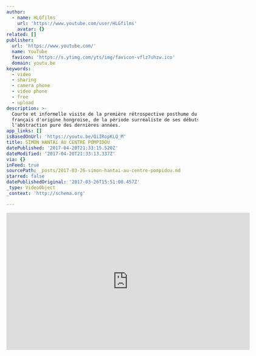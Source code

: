 ```yaml
---
author:
  - name: HLGfilms
    url: 'https://www.youtube.com/user/HLGfilms'
    avatar: {}
related: []
publisher:
  url: 'https://www.youtube.com/'
  name: YouTube
  favicon: 'https://s.ytimg.com/yts/img/favicon-vflz7uhzw.ico'
  domain: youtu.be
keywords:
  - video
  - sharing
  - camera phone
  - video phone
  - free
  - upload
description: >-
  Courte et informelle visite de la première rétrospective posthume du peintre
  français d'origine hongroise, de la période surréaliste de ses débuts à
  l'abstraction pure des dernières années.
app_links: []
isBasedOnUrl: 'https://youtu.be/QiIRopKLQ_M'
title: SIMON HANTAï AU CENTRE POMPIDOU
datePublished: '2017-04-20T21:33:15.520Z'
dateModified: '2017-04-20T21:33:13.337Z'
via: {}
inFeed: true
sourcePath: _posts/2017-03-26-simon-hantai-au-centre-pompidou.md
starred: false
datePublishedOriginal: '2017-03-26T15:51:00.457Z'
_type: VideoObject
_context: 'http://schema.org'

---
```

<iframe src="https://cdn.embedly.com/widgets/media.html?src=https%3A%2F%2Fwww.youtube.com%2Fembed%2FQiIRopKLQ_M%3Ffeature%3Doembed&amp;url=http%3A%2F%2Fwww.youtube.com%2Fwatch%3Fv%3DQiIRopKLQ_M&amp;image=https%3A%2F%2Fi.ytimg.com%2Fvi%2FQiIRopKLQ_M%2Fhqdefault.jpg&amp;key=b7d04c9b404c499eba89ee7072e1c4f7&amp;type=text%2Fhtml&amp;schema=youtube" width="640" height="360" scrolling="no" frameborder="0" allowfullscreen="" style=""></iframe>